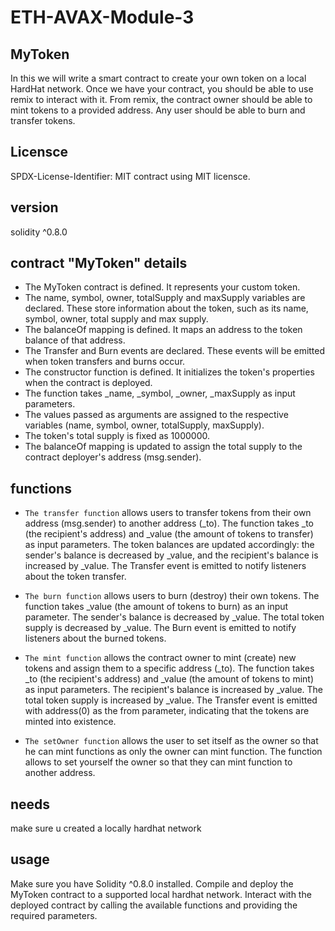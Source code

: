 # ETH-AVAX-Module-3
## MyToken
In this we will write a smart contract to create your own token on a local HardHat network. Once we have your contract, you should be able to use remix to interact with it. From remix, the contract owner should be able to mint tokens to a provided address. Any user should be able to burn and transfer tokens.

## Licensce
SPDX-License-Identifier: MIT  contract using MIT licensce.
## version
solidity ^0.8.0

## contract "MyToken" details
 * The MyToken contract is defined. It represents your custom token.
 * The name, symbol, owner, totalSupply and maxSupply variables are declared. These store information about the token, such as its name, symbol, owner, total supply and max supply.
 * The  balanceOf  mapping is defined. It maps an address to the token balance of that address.
 * The Transfer and Burn events are declared. These events will be emitted when token transfers and burns occur.
 * The constructor function is defined. It initializes the token's properties when the contract is deployed.
 * The function takes _name, _symbol, _owner, _maxSupply as input parameters.
 * The values passed as arguments are assigned to the respective variables (name, symbol, owner, totalSupply, maxSupply).
 * The token's total supply is fixed as 1000000.
 * The balanceOf mapping is updated to assign the total supply to the contract deployer's address (msg.sender).

## functions
 * `The transfer function` allows users to transfer tokens from their own address (msg.sender) to another address (_to).
   The function takes _to (the recipient's address) and _value (the amount of tokens to transfer) as input parameters.
   The token balances are updated accordingly: the sender's balance is decreased by _value, and the recipient's balance is increased by _value.
   The Transfer event is emitted to notify listeners about the token transfer.

 * `The burn function` allows users to burn (destroy) their own tokens.
   The function takes _value (the amount of tokens to burn) as an input parameter.
   The sender's balance is decreased by _value.
   The total token supply is decreased by _value.
   The Burn event is emitted to notify listeners about the burned tokens.

 * `The mint function` allows the contract owner to mint (create) new tokens and assign them to a specific address (_to).
   The function takes _to (the recipient's address) and _value (the amount of tokens to mint) as input parameters.
   The recipient's balance is increased by _value.
   The total token supply is increased by _value.
   The Transfer event is emitted with address(0) as the from parameter, indicating that the tokens are minted into existence.

 * `The setOwner function` allows the user to set itself as the owner so that he can mint functions as only the owner can mint function.
   The function allows to set yourself the owner so that they can mint function to another address.

## needs
make sure u created a locally hardhat network

## usage
Make sure you have Solidity ^0.8.0 installed. Compile and deploy the MyToken contract to a supported local hardhat network. Interact with the deployed contract by calling the available functions and providing the required parameters.


